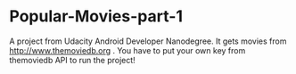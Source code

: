 # Popular-Movies-part-1
A project from Udacity Android Developer Nanodegree. It gets movies from http://www.themoviedb.org . You have to put your own key from themoviedb API to run the project!
